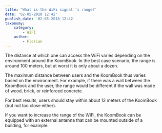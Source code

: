 ```yaml
---
title: 'What is the WiFi signal''s range?'
date: '02-05-2018 12:42'
publish_date: '02-05-2018 12:42'
taxonomy:
    category:
        - WiFi
    author:
        - Florian
---
```


The distance at which one can access the WiFi varies depending on the environment around the KoomBook.  In the best case scenario, the range is around 100 meters, but at worst it is only about a dozen.

The maximum distance between users and the KoomBook thus varies based on the environment.  For example, if there was a wall between the KoomBook and the user, the range would be different if the wall was made of wood, brick, or reinforced concrete.

For best results, users should stay within about 12 meters of the KoomBook (but not too close either).

If you want to increase the range of the WiFi, the KoomBook can be equipped with an external antenna that can be mounted outside of a building, for example.
